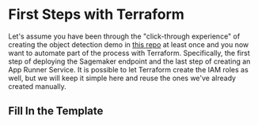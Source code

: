 # First Steps with Terraform

Let's assume you have been through the "click-through experience" of creating the object detection demo in [this repo](https://github.com/fraukecharms/fastapi-sagemaker-compvision) at least once and you now want to automate part of the process with Terraform. Specifically, the first step of deploying the Sagemaker endpoint and the last step of creating an App Runner Service. It is possible to let Terraform create the IAM roles as well, but we will keep it simple here and reuse the ones we've already created manually.

## Fill In the Template

